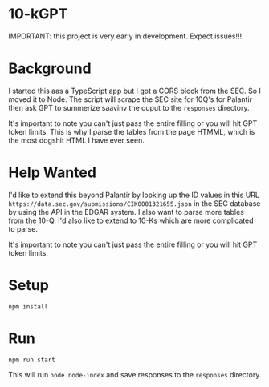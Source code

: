 # 10-kGPT

IMPORTANT: this project is very early in development. Expect issues!!!

# Background
I started this aas a TypeScript app but I got a CORS block from the SEC.
So I moved it to Node. The script will scrape the SEC site for 10Q's for Palantir
then ask GPT to summerize saavinv the ouput to the `responses` directory.

It's important to note you can't just pass the entire filling or you will hit GPT token limits.
This is why I parse the tables from the page HTMML, which is the most dogshit HTML I have ever seen.

# Help Wanted
I'd like to extend this beyond Palantir by looking up the ID values
in this URL `https://data.sec.gov/submissions/CIK0001321655.json` in the SEC database
by using the API in the EDGAR system. I also want to parse more tables from the 10-Q. I'd also like to extend to 10-Ks which are more complicated
to parse.

It's important to note you can't just pass the entire filling or you will hit GPT token limits.

# Setup
`npm install`

# Run
`npm run start`

This will run `node node-index` and save responses to the `responses` directory. 
